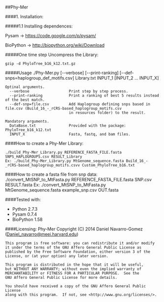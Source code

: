 ##Phy-Mer

####1. Installation: 

#####1.1 Installing dependences:

Pysam -> https://code.google.com/p/pysam/ 

BioPython -> http://biopython.org/wiki/Download

#####One time step
Uncompress the Library:
	
	gzip -d PhyloTree_b16_k12.txt.gz

#####Usage
	./Phy-Mer.py [--verbose] [--print-ranking] [--def-snps=haplogroup_def_motifs.csv] Library.txt INPUT_1 [INPUT_2 ... INPUT_X]
	
	Optinal arguments.
	  --verbose                  Print step by step process.
	  --print-ranking            Print a ranking of best 5 results instead of the best match.
	  --def-snp=file.csv         Add Haplogroup defining snps based in file.csv (Build_16_-_rCRS-based_haplogroup_motifs.csv
	                             in resources folder) to the result.

	Mandatory arguments.
	  DataBase.txt               Provided with the package: PhyloTree_b16_k12.txt
	  INPUT_X                    Fasta, fastq, and bam files.

####How to create a Phy-Mer Library:

	./build_Phy-Mer_Library.py REFERENCE_FASTA_FILE.fasta SNPS_HAPLOGROUPS.csv RESULT_Library
	Ex: ./build_Phy-Mer_Library.py MtGenome_sequence.fasta Build_16_-_rCRS-based_haplogroup_motifs.csvv Custom_PhyloTree_b16.txt

####How to create a fasta file from snp data:
	./convert_MtSNP_to_MtFasta.py REFERENCE_FASTA_FILE.fasta SNP.csv RESULT.fasta
	Ex: ./convert_MtSNP_to_MtFasta.py MtGenome_sequence.fasta example_snp.csv OUT.fasta

####Tested with:
* Python 2.7.3
* Pysam 0.7.4
* BioPython 1.58
 
####Licensing:
    Phy-Mer
    Copyright (C) 2014  Daniel Navarro-Gomez (Daniel_navarro@meei.harvard.edu)

    This program is free software: you can redistribute it and/or modify
    it under the terms of the GNU Affero General Public License as
    published by the Free Software Foundation, either version 3 of the
    License, or (at your option) any later version.

    This program is distributed in the hope that it will be useful,
    but WITHOUT ANY WARRANTY; without even the implied warranty of
    MERCHANTABILITY or FITNESS FOR A PARTICULAR PURPOSE.  See the
    GNU Affero General Public License for more details.

    You should have received a copy of the GNU Affero General Public License
    along with this program.  If not, see <http://www.gnu.org/licenses/>.


